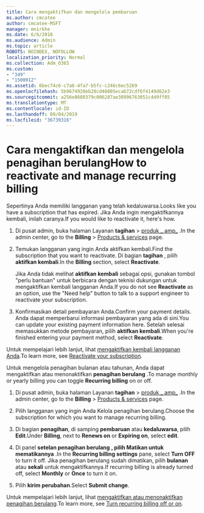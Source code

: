 ```yaml
---
title: Cara mengaktifkan dan mengelola pembaruan
ms.author: cmcatee
author: cmcatee-MSFT
manager: mnirkhe
ms.date: 6/6/2018
ms.audience: Admin
ms.topic: article
ROBOTS: NOINDEX, NOFOLLOW
localization_priority: Normal
ms.collection: Adm_O365
ms.custom:
- "349"
- "1500012"
ms.assetid: 6bec74c6-c7a6-4fa7-b5fc-c246c6ec5269
ms.openlocfilehash: 5b9674920eb28cd48805ecab72cdf6f4149d62e3
ms.sourcegitcommit: a256e8680379c006287ae30996763051c4d9ff85
ms.translationtype: MT
ms.contentlocale: id-ID
ms.lasthandoff: 09/04/2019
ms.locfileid: "36739316"
---
```

# <a name="how-to-reactivate-and-manage-recurring-billing"></a><span data-ttu-id="a9a8d-102">Cara mengaktifkan dan mengelola penagihan berulang</span><span class="sxs-lookup"><span data-stu-id="a9a8d-102">How to reactivate and manage recurring billing</span></span>

<span data-ttu-id="a9a8d-103">Sepertinya Anda memiliki langganan yang telah kedaluwarsa.</span><span class="sxs-lookup"><span data-stu-id="a9a8d-103">Looks like you have a subscription that has expired.</span></span> <span data-ttu-id="a9a8d-104">Jika Anda ingin mengaktifkannya kembali, inilah caranya.</span><span class="sxs-lookup"><span data-stu-id="a9a8d-104">If you would like to reactivate it, here's how.</span></span>
  
1. <span data-ttu-id="a9a8d-105">Di pusat admin, buka halaman Layanan **tagihan** \> [produk _ amp_](https://go.microsoft.com/fwlink/p/?linkid=842054) .</span><span class="sxs-lookup"><span data-stu-id="a9a8d-105">In the admin center, go to the **Billing** \> [Products & services](https://go.microsoft.com/fwlink/p/?linkid=842054) page.</span></span>

2. <span data-ttu-id="a9a8d-106">Temukan langganan yang ingin Anda aktifkan kembali.</span><span class="sxs-lookup"><span data-stu-id="a9a8d-106">Find the subscription that you want to reactivate.</span></span> <span data-ttu-id="a9a8d-107">Di bagian **tagihan** , pilih **aktifkan kembali**.</span><span class="sxs-lookup"><span data-stu-id="a9a8d-107">In the **Billing** section, select  **Reactivate**.</span></span>

    <span data-ttu-id="a9a8d-108">Jika Anda tidak melihat **aktifkan kembali** sebagai opsi, gunakan tombol "perlu bantuan" untuk berbicara dengan teknisi dukungan untuk mengaktifkan kembali langganan Anda.</span><span class="sxs-lookup"><span data-stu-id="a9a8d-108">If you do not see **Reactivate** as an option, use the "Need help" button to talk to a support engineer to reactivate your subscription.</span></span>

3. <span data-ttu-id="a9a8d-109">Konfirmasikan detail pembayaran Anda.</span><span class="sxs-lookup"><span data-stu-id="a9a8d-109">Confirm your payment details.</span></span> <span data-ttu-id="a9a8d-110">Anda dapat memperbarui informasi pembayaran yang ada di sini.</span><span class="sxs-lookup"><span data-stu-id="a9a8d-110">You can update your existing payment information here.</span></span> <span data-ttu-id="a9a8d-111">Setelah selesai memasukkan metode pembayaran, pilih **aktifkan kembali**.</span><span class="sxs-lookup"><span data-stu-id="a9a8d-111">When you're finished entering your payment method, select **Reactivate**.</span></span>

<span data-ttu-id="a9a8d-112">Untuk mempelajari lebih lanjut, lihat [mengaktifkan kembali langganan Anda](https://docs.microsoft.com//office365/admin/subscriptions-and-billing/reactivate-your-subscription).</span><span class="sxs-lookup"><span data-stu-id="a9a8d-112">To learn more, see [Reactivate your subscription](https://docs.microsoft.com//office365/admin/subscriptions-and-billing/reactivate-your-subscription).</span></span> 

<span data-ttu-id="a9a8d-113">Untuk mengelola penagihan bulanan atau tahunan, Anda dapat mengaktifkan atau menonaktifkan **penagihan berulang** .</span><span class="sxs-lookup"><span data-stu-id="a9a8d-113">To manage monthly or yearly billing you can toggle **Recurring billing** on or off.</span></span>
  
1. <span data-ttu-id="a9a8d-114">Di pusat admin, buka halaman Layanan **tagihan** \> [produk _ amp_](https://go.microsoft.com/fwlink/p/?linkid=842054) .</span><span class="sxs-lookup"><span data-stu-id="a9a8d-114">In the admin center, go to the **Billing** \> [Products & services](https://go.microsoft.com/fwlink/p/?linkid=842054) page.</span></span>

2. <span data-ttu-id="a9a8d-115">Pilih langganan yang ingin Anda Kelola penagihan berulang.</span><span class="sxs-lookup"><span data-stu-id="a9a8d-115">Choose the subscription for which you want to manage recurring billing.</span></span>

3. <span data-ttu-id="a9a8d-116">Di bagian **penagihan**, di samping **pembaruan** atau **kedaluwarsa**, pilih **Edit**.</span><span class="sxs-lookup"><span data-stu-id="a9a8d-116">Under **Billing**, next to **Renews on** or **Expiring on**, select **edit**.</span></span>

4. <span data-ttu-id="a9a8d-117">Di panel **setelan penagihan berulang** **, pilih Matikan untuk mematikannya** .</span><span class="sxs-lookup"><span data-stu-id="a9a8d-117">In the **Recurring billing settings** pane, select **Turn OFF** to turn it off.</span></span> <span data-ttu-id="a9a8d-118">Jika penagihan berulang sudah dimatikan, pilih **bulanan** atau **sekali** untuk mengaktifkannya.</span><span class="sxs-lookup"><span data-stu-id="a9a8d-118">If recurring billing is already turned off, select **Monthly** or **Once** to turn it on.</span></span>

5. <span data-ttu-id="a9a8d-119">Pilih **kirim perubahan**.</span><span class="sxs-lookup"><span data-stu-id="a9a8d-119">Select **Submit change**.</span></span>

<span data-ttu-id="a9a8d-120">Untuk mempelajari lebih lanjut, lihat [mengaktifkan atau menonaktifkan penagihan berulang](https://docs.microsoft.com/office365/admin/subscriptions-and-billing/renew-your-subscription#turn-recurring-billing-off-or-on).</span><span class="sxs-lookup"><span data-stu-id="a9a8d-120">To learn more, see [Turn recurring billing off or on](https://docs.microsoft.com/office365/admin/subscriptions-and-billing/renew-your-subscription#turn-recurring-billing-off-or-on).</span></span>